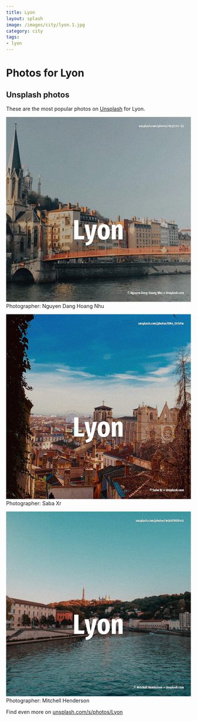 ```yaml
---
title: Lyon
layout: splash
image: /images/city/lyon.1.jpg
category: city
tags:
- lyon
---
```

# Photos for Lyon
 
## Unsplash photos
These are the most popular photos on [Unsplash](https://unsplash.com) for Lyon.
 
![Lyon](/images/city/lyon.1.jpg)
Photographer:  Nguyen Dang Hoang Nhu
 
![Lyon](/images/city/lyon.2.jpg)
Photographer:  Saba Xr
 
![Lyon](/images/city/lyon.3.jpg)
Photographer:  Mitchell Henderson
 
Find even more on [unsplash.com/s/photos/Lyon](https://unsplash.com/s/photos/Lyon)
 
